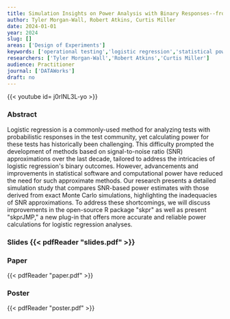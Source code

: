 ```yaml
---
title: Simulation Insights on Power Analysis with Binary Responses--from SNR Methods to 'skprJMP'
author: Tyler Morgan-Wall, Robert Atkins, Curtis Miller
date: 2024-01-01
year: 2024
slug: []
areas: ['Design of Experiments']
keywords: ['operational testing','logistic regression','statistical power','signal-to-noise ratio','monte carlo']
researchers: ['Tyler Morgan-Wall','Robert Atkins','Curtis Miller']
audience: Practitioner
journal: ['DATAWorks']
draft: no
---
```


{{< youtube id= j0rINL3L-yo >}}

### Abstract

Logistic regression is a commonly-used method for analyzing tests with probabilistic responses in the test community, yet calculating power for these tests has historically been challenging. This difficulty prompted the development of methods based on signal-to-noise ratio (SNR) approximations over the last decade, tailored to address the intricacies of logistic regression's binary outcomes. However, advancements and improvements in statistical software and computational power have reduced the need for such approximate methods. Our research presents a detailed simulation study that compares SNR-based power estimates with those derived from exact Monte Carlo simulations, highlighting the inadequacies of SNR approximations. To address these shortcomings, we will discuss improvements in the open-source R package "skpr" as well as present "skprJMP," a new plug-in that offers more accurate and reliable power calculations for logistic regression analyses.

### Slides {{< pdfReader "slides.pdf" >}}

### Paper 
 {{< pdfReader "paper.pdf" >}}

### Poster 
 {{< pdfReader "poster.pdf" >}}
